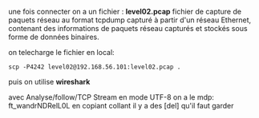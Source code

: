 une fois connecter on a un fichier : **level02.pcap**
fichier de capture de paquets réseau au format tcpdump capturé à partir d'un réseau Ethernet, contenant des informations de paquets réseau capturés et stockés sous forme de données binaires.

on telecharge le fichier en local:
```shell
scp -P4242 level02@192.168.56.101:level02.pcap .
```
puis on utilise **wireshark**

avec Analyse/follow/TCP Stream en mode UTF-8
on a le mdp: ft_wandrNDRelL0L
en copiant collant il y a des [del] qu'il faut garder
